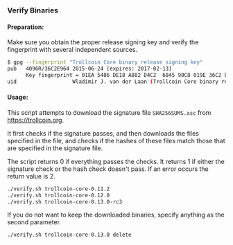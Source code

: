 ### Verify Binaries

#### Preparation:

Make sure you obtain the proper release signing key and verify the fingerprint with several independent sources.

```sh
$ gpg --fingerprint "Trollcoin Core binary release signing key"
pub   4096R/36C2E964 2015-06-24 [expires: 2017-02-13]
      Key fingerprint = 01EA 5486 DE18 A882 D4C2  6845 90C8 019E 36C2 E964
uid                  Wladimir J. van der Laan (Trollcoin Core binary release signing key) <laanwj@gmail.com>
```

#### Usage:

This script attempts to download the signature file `SHA256SUMS.asc` from https://trollcoin.org.

It first checks if the signature passes, and then downloads the files specified in the file, and checks if the hashes of these files match those that are specified in the signature file.

The script returns 0 if everything passes the checks. It returns 1 if either the signature check or the hash check doesn't pass. If an error occurs the return value is 2.


```sh
./verify.sh trollcoin-core-0.11.2
./verify.sh trollcoin-core-0.12.0
./verify.sh trollcoin-core-0.13.0-rc3
```

If you do not want to keep the downloaded binaries, specify anything as the second parameter.

```sh
./verify.sh trollcoin-core-0.13.0 delete
```
